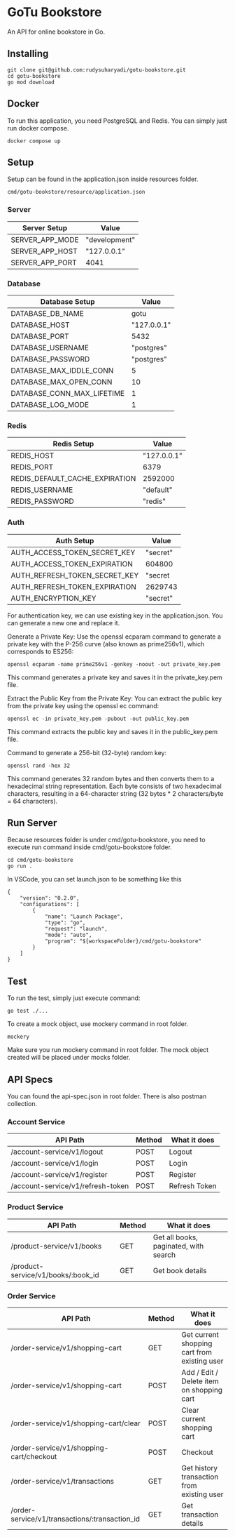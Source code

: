 # GoTu Bookstore

An API for online bookstore in Go.

## Installing

```
git clone git@github.com:rudysuharyadi/gotu-bookstore.git
cd gotu-bookstore
go mod download
```

## Docker

To run this application, you need PostgreSQL and Redis. You can simply just run docker compose.

```
docker compose up
```

## Setup

Setup can be found in the application.json inside resources folder.

```
cmd/gotu-bookstore/resource/application.json
```

### Server

| Server Setup    | Value         |
| --------------- | ------------- |
| SERVER_APP_MODE | "development" |
| SERVER_APP_HOST | "127.0.0.1"   |
| SERVER_APP_PORT | 4041          |

### Database

| Database Setup             | Value       |
| -------------------------- | ----------- |
| DATABASE_DB_NAME           | gotu        |
| DATABASE_HOST              | "127.0.0.1" |
| DATABASE_PORT              | 5432        |
| DATABASE_USERNAME          | "postgres"  |
| DATABASE_PASSWORD          | "postgres"  |
| DATABASE_MAX_IDDLE_CONN    | 5           |
| DATABASE_MAX_OPEN_CONN     | 10          |
| DATABASE_CONN_MAX_LIFETIME | 1           |
| DATABASE_LOG_MODE          | 1           |

### Redis

| Redis Setup                    | Value       |
| ------------------------------ | ----------- |
| REDIS_HOST                     | "127.0.0.1" |
| REDIS_PORT                     | 6379        |
| REDIS_DEFAULT_CACHE_EXPIRATION | 2592000     |
| REDIS_USERNAME                 | "default"   |
| REDIS_PASSWORD                 | "redis"     |

### Auth

| Auth Setup                    | Value    |
| ----------------------------- | -------- |
| AUTH_ACCESS_TOKEN_SECRET_KEY  | "secret" |
| AUTH_ACCESS_TOKEN_EXPIRATION  | 604800   |
| AUTH_REFRESH_TOKEN_SECRET_KEY | "secret  |
| AUTH_REFRESH_TOKEN_EXPIRATION | 2629743  |
| AUTH_ENCRYPTION_KEY           | "secret" |

For authentication key, we can use existing key in the application.json. You can generate a new one and replace it.

Generate a Private Key:
Use the openssl ecparam command to generate a private key with the P-256 curve (also known as prime256v1), which corresponds to ES256:

```
openssl ecparam -name prime256v1 -genkey -noout -out private_key.pem
```

This command generates a private key and saves it in the private_key.pem file.

Extract the Public Key from the Private Key:
You can extract the public key from the private key using the openssl ec command:

```
openssl ec -in private_key.pem -pubout -out public_key.pem
```

This command extracts the public key and saves it in the public_key.pem file.

Command to generate a 256-bit (32-byte) random key:

```
openssl rand -hex 32
```

This command generates 32 random bytes and then converts them to a hexadecimal string representation. Each byte consists of two hexadecimal characters, resulting in a 64-character string (32 bytes \* 2 characters/byte = 64 characters).

## Run Server

Because resources folder is under cmd/gotu-bookstore, you need to execute run command inside cmd/gotu-bookstore folder.

```
cd cmd/gotu-bookstore
go run .
```

In VSCode, you can set launch.json to be something like this

```
{
    "version": "0.2.0",
    "configurations": [
        {
            "name": "Launch Package",
            "type": "go",
            "request": "launch",
            "mode": "auto",
            "program": "${workspaceFolder}/cmd/gotu-bookstore"
        }
    ]
}
```

## Test

To run the test, simply just execute command:

```
go test ./...
```

To create a mock object, use mockery command in root folder.

```
mockery
```

Make sure you run mockery command in root folder. The mock object created will be placed under mocks folder.

## API Specs

You can found the api-spec.json in root folder. There is also postman collection.

### Account Service

| API Path                          | Method | What it does  |
| --------------------------------- | ------ | ------------- |
| /account-service/v1/logout        | POST   | Logout        |
| /account-service/v1/login         | POST   | Login         |
| /account-service/v1/register      | POST   | Register      |
| /account-service/v1/refresh-token | POST   | Refresh Token |

### Product Service

| API Path                           | Method | What it does                          |
| ---------------------------------- | ------ | ------------------------------------- |
| /product-service/v1/books          | GET    | Get all books, paginated, with search |
| /product-service/v1/books/:book_id | GET    | Get book details                      |

### Order Service

| API Path                                       | Method | What it does                                 |
| ---------------------------------------------- | ------ | -------------------------------------------- |
| /order-service/v1/shopping-cart                | GET    | Get current shopping cart from existing user |
| /order-service/v1/shopping-cart                | POST   | Add / Edit / Delete item on shopping cart    |
| /order-service/v1/shopping-cart/clear          | POST   | Clear current shopping cart                  |
| /order-service/v1/shopping-cart/checkout       | POST   | Checkout                                     |
| /order-service/v1/transactions                 | GET    | Get history transaction from existing user   |
| /order-service/v1/transactions/:transaction_id | GET    | Get transaction details                      |
